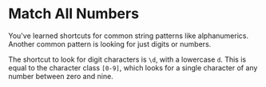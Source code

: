 # Match All Numbers
You've learned shortcuts for common string patterns like alphanumerics. Another common pattern is looking for just digits or numbers.

The shortcut to look for digit characters is ```\d```, with a lowercase ```d```. This is equal to the character class ```[0-9]```, which looks for a single character of any number between zero and nine.
